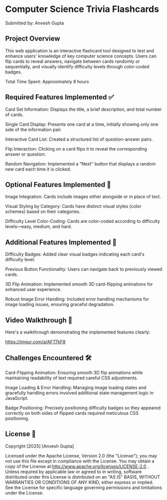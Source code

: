 # Computer Science Trivia Flashcards
Submitted by: Anvesh Gupta

## Project Overview
This web application is an interactive flashcard tool designed to test and enhance users' knowledge of key computer science concepts. Users can flip cards to reveal answers, navigate between cards randomly or sequentially, and visually identify difficulty levels through color-coded badges.

Total Time Spent: Approximately 8 hours

## Required Features Implemented ✅
Card Set Information: Displays the title, a brief description, and total number of cards.

Single Card Display: Presents one card at a time, initially showing only one side of the information pair.

Interactive Card List: Created a structured list of question-answer pairs.

Flip Interaction: Clicking on a card flips it to reveal the corresponding answer or question.

Random Navigation: Implemented a "Next" button that displays a random new card each time it is clicked.

## Optional Features Implemented 🚀
Image Integration: Cards include images either alongside or in place of text.

Visual Styling by Category: Cards have distinct visual styles (color schemes) based on their categories.

Difficulty Level Color-Coding: Cards are color-coded according to difficulty levels—easy, medium, and hard.

## Additional Features Implemented 🌟
Difficulty Badges: Added clear visual badges indicating each card's difficulty level.

Previous Button Functionality: Users can navigate back to previously viewed cards.

3D Flip Animation: Implemented smooth 3D card-flipping animations for enhanced user experience.

Robust Image Error Handling: Included error handling mechanisms for image loading issues, ensuring graceful degradation.

## Video Walkthrough 🎥
Here's a walkthrough demonstrating the implemented features clearly:

https://imgur.com/a/AFT7kF8

## Challenges Encountered 🛠️
Card-Flipping Animation: Ensuring smooth 3D flip animations while maintaining readability of text required careful CSS adjustments.

Image Loading & Error Handling: Managing image loading states and gracefully handling errors involved additional state management logic in JavaScript.

Badge Positioning: Precisely positioning difficulty badges so they appeared correctly on both sides of flipped cards required meticulous CSS positioning.

## License 📄
Copyright [2025] [Anvesh Gupta]

Licensed under the Apache License, Version 2.0 (the "License"); you may not use this file except in compliance with the License. You may obtain a copy of the License at:http://www.apache.org/licenses/LICENSE-2.0 . Unless required by applicable law or agreed to in writing, software distributed under this License is distributed on an "AS IS" BASIS, WITHOUT WARRANTIES OR CONDITIONS OF ANY KIND, either express or implied. See the License for specific language governing permissions and limitations under the License.